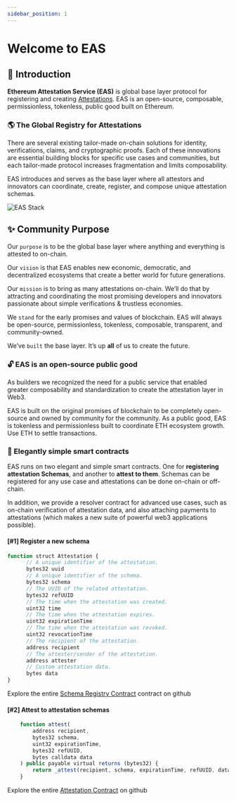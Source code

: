 ```yaml
---
sidebar_position: 1
---
```


# Welcome to EAS 

## 👋 Introduction
**Ethereum Attestation Service (EAS)** is global base layer protocol for registering and creating [Attestations](/docs/learn/what-are-attestations). EAS is an open-source, composable, permissionless, tokenless, public good built on Ethereum.

### 🌎 The Global Registry for Attestations
There are several existing tailor-made on-chain solutions for identity, verifications, claims, and cryptographic proofs. Each of these innovations are essential building blocks for specific use cases and communities, but each tailor-made protocol increases fragmentation and limits composability. 

EAS introduces and serves as the base layer where all attestors and innovators can coordinate, create, register, and compose unique attestation schemas.

![EAS Stack](/img/EAS-Stack-Legos-transparent.png)

## ✨ Community Purpose

Our `purpose` is to be the global base layer where anything and everything is attested to on-chain.

Our `vision` is that EAS enables new economic, democratic, and decentralized ecosystems that create a better world for future generations.

Our `mission` is to bring as many attestations on-chain. 
We’ll do that by attracting and coordinating the most promising developers and innovators passionate about simple verifications & trustless economies.

We `stand` for the early promises and values of blockchain. EAS will always be open-source, permissionless, tokenless, composable, transparent, and community-owned.

We’ve `built` the base layer. It’s up **all** of us to create the future.



### 🔓 EAS is an open-source public good
As builders we recognized the need for a public service that enabled greater composability and standardization to create the attestation layer in Web3.

EAS is built on the original promises of blockchain to be completely open-source and owned by community for the community. As a public good, EAS is tokenless and permissionless built to coordinate ETH ecosystem growth. Use ETH to settle transactions. 

### 🚄 Elegantly simple smart contracts
EAS runs on two elegant and simple smart contracts. One for **registering attestation Schemas**, and another to **attest to them**. Schemas can be registered for any use case and attestations can be done on-chain or off-chain.

In addition, we provide a resolver contract for advanced use cases, such as on-chain verification of attestation data, and also attaching payments to attestations (which makes a new suite of powerful web3 applications possible).

#### [#1] Register a new schema

``` jsx showLineNumbers title="/contracts/EAS.sol"
function struct Attestation {
      // A unique identifier of the attestation.
      bytes32 uuid
      // A unique identifier of the schema.
      bytes32 schema
      // The UUID of the related attestation.
      bytes32 refUUID
      // The time when the attestation was created.
      uint32 time
      // The time when the attestation expires.
      uint32 expirationTime
      // The time when the attestation was revoked.
      uint32 revocationTime
      // The recipient of the attestation.
      address recipient
      // The attester/sender of the attestation.
      address attester
      // Custom attestation data.
      bytes data
}
```
Explore the entire [Schema Registry Contract](https://github.com/ethereum-attestation-service/eas-contracts/blob/f88a8943a2ecb025c58fbb4c664a73ccb26d7fba/contracts/SchemaRegistry.sol) contract on github 


#### [#2] Attest to attestation schemas
``` js showLineNumbers title="/contracts/EAS.sol"
    function attest(
        address recipient,
        bytes32 schema,
        uint32 expirationTime,
        bytes32 refUUID,
        bytes calldata data
    ) public payable virtual returns (bytes32) {
        return _attest(recipient, schema, expirationTime, refUUID, data, msg.sender);
    }
```
Explore the entire [Attestation Contract](https://github.com/ethereum-attestation-service/eas-contracts/blob/f88a8943a2ecb025c58fbb4c664a73ccb26d7fba/contracts/EAS.sol) on github 



